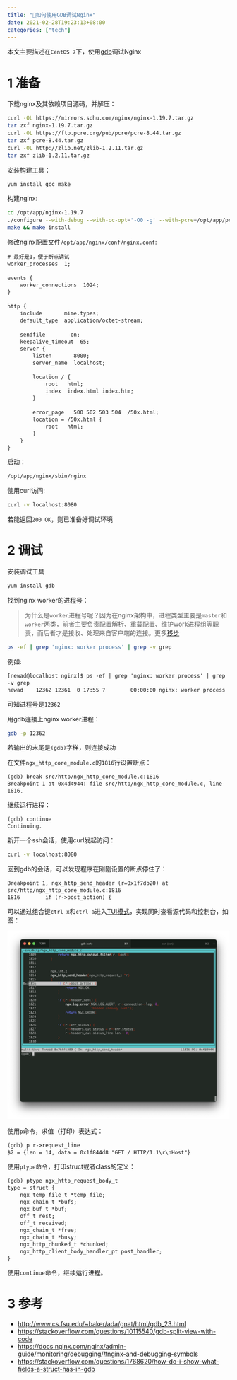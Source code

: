 ```yaml
---
title: "🔦如何使用GDB调试Nginx"
date: 2021-02-28T19:23:13+08:00
categories: ["tech"]
---
```


本文主要描述在`CentOS 7`下，使用[gdb](https://www.gnu.org/s/gdb/)调试Nginx

# 1 准备

下载nginx及其依赖项目源码，并解压：

```bash
curl -OL https://mirrors.sohu.com/nginx/nginx-1.19.7.tar.gz
tar zxf nginx-1.19.7.tar.gz
curl -OL https://ftp.pcre.org/pub/pcre/pcre-8.44.tar.gz
tar zxf pcre-8.44.tar.gz
curl -OL http://zlib.net/zlib-1.2.11.tar.gz
tar zxf zlib-1.2.11.tar.gz
```

安装构建工具：

```bash
yum install gcc make
```

构建nginx:

```bash
cd /opt/app/nginx-1.19.7
./configure --with-debug --with-cc-opt='-O0 -g' --with-pcre=/opt/app/pcre-8.44 --with-zlib=/opt/app/zlib-1.2.11 --prefix=/opt/app/nginx
make && make install
```

修改nginx配置文件`/opt/app/nginx/conf/nginx.conf`:

```
# 最好是1，便于断点调试
worker_processes  1;

events {
    worker_connections  1024;
}

http {
    include       mime.types;
    default_type  application/octet-stream;

    sendfile        on;
    keepalive_timeout  65;
    server {
        listen       8000;
        server_name  localhost;

        location / {
            root   html;
            index  index.html index.htm;
        }

        error_page   500 502 503 504  /50x.html;
        location = /50x.html {
            root   html;
        }
    }
}
```

启动：

```bash
/opt/app/nginx/sbin/nginx
```

使用curl访问:

```bash
curl -v localhost:8080
```

若能返回`200 OK`，则已准备好调试环境

# 2 调试

安装调试工具

```bash
yum install gdb
```

找到nginx worker的进程号：

> 为什么是`worker`进程号呢？因为在nginx架构中，进程类型主要是`master`和`worker`两类，前者主要负责配置解析、重载配置、维护work进程组等职责，而后者才是接收、处理来自客户端的连接。更多[移步](2019/01/31/nginx架构.html)

```bash
ps -ef | grep 'nginx: worker process' | grep -v grep
```

例如:

```
[newad@localhost nginx]$ ps -ef | grep 'nginx: worker process' | grep -v grep
newad    12362 12361  0 17:55 ?        00:00:00 nginx: worker process
```

可知进程号是`12362`

用gdb连接上nginx worker进程：

```bash
gdb -p 12362
```

若输出的末尾是`(gdb)`字样，则连接成功

在文件`ngx_http_core_module.c`的`1816`行设置断点：

```
(gdb) break src/http/ngx_http_core_module.c:1816
Breakpoint 1 at 0x4d4944: file src/http/ngx_http_core_module.c, line 1816.
```

继续运行进程：

```
(gdb) continue
Continuing.
```

新开一个ssh会话，使用curl发起访问：

```bash
curl -v localhost:8080
```

回到gdb的会话，可以发现程序在刚刚设置的断点停住了：

```
Breakpoint 1, ngx_http_send_header (r=0x1f7db20) at src/http/ngx_http_core_module.c:1816
1816	    if (r->post_action) {
```

可以通过组合键`ctrl x`和`ctrl a`进入[TUI模式](http://www.cs.fsu.edu/~baker/ada/gnat/html/gdb_23.html)，实现同时查看源代码和控制台，如图：

![a8287077f7adc3f2f39b8f2b.png](assets/img/a8287077f7adc3f2f39b8f2b.png)

使用`p`命令，求值（打印）表达式：

```
(gdb) p r->request_line
$2 = {len = 14, data = 0x1f844d8 "GET / HTTP/1.1\r\nHost"}
```

使用`ptype`命令，打印struct或者class的定义：

```
(gdb) ptype ngx_http_request_body_t
type = struct {
    ngx_temp_file_t *temp_file;
    ngx_chain_t *bufs;
    ngx_buf_t *buf;
    off_t rest;
    off_t received;
    ngx_chain_t *free;
    ngx_chain_t *busy;
    ngx_http_chunked_t *chunked;
    ngx_http_client_body_handler_pt post_handler;
}
```

使用`continue`命令，继续运行进程。

# 3 参考

- http://www.cs.fsu.edu/~baker/ada/gnat/html/gdb_23.html
- https://stackoverflow.com/questions/10115540/gdb-split-view-with-code
- https://docs.nginx.com/nginx/admin-guide/monitoring/debugging/#nginx-and-debugging-symbols
- https://stackoverflow.com/questions/1768620/how-do-i-show-what-fields-a-struct-has-in-gdb

